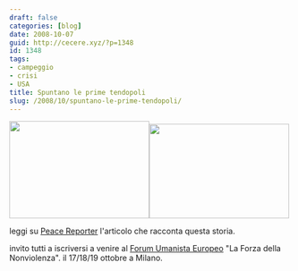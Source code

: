 ```yaml
---
draft: false
categories: [blog]
date: 2008-10-07
guid: http://cecere.xyz/?p=1348
id: 1348
tags:
- campeggio
- crisi
- USA
title: Spuntano le prime tendopoli
slug: /2008/10/spuntano-le-prime-tendopoli/
---
```


[<img class="alignnone size-full wp-image-1349" title="2008198259" src="http://cecere.xyz/wp-content/uploads/sites/3/2008/10/2008198259.jpg" alt="" width="250" height="174" />](http://cecere.xyz/wp-content/uploads/sites/3/2008/10/2008198259.jpg)[<img class="alignnone size-full wp-image-1350" title="20081965371_1" src="http://cecere.xyz/wp-content/uploads/sites/3/2008/10/20081965371_1.jpg" alt="" width="250" height="169" />](http://cecere.xyz/wp-content/uploads/sites/3/2008/10/20081965371_1.jpg)

leggi su [Peace Reporter](http://www.peacereporter.net/dettaglio_articolo.php?idc=&idart=12360) l'articolo che racconta questa storia.

invito tutti a iscriversi a venire al [Forum Umanista Europeo](http://www.humanistforum.eu/it/info/home) "La Forza della Nonviolenza". il 17/18/19 ottobre a Milano.